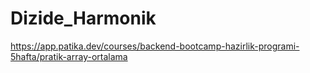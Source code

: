 # Dizide_Harmonik
https://app.patika.dev/courses/backend-bootcamp-hazirlik-programi-5hafta/pratik-array-ortalama
